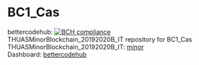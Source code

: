 # BC1_Cas 
bettercodehub: [![BCH compliance](https://bettercodehub.com/edge/badge/web3assignments/BC1_Cas?branch=master)](https://bettercodehub.com/) 
<br> 
THUASMinorBlockchain_20192020B_IT repository for BC1_Cas 
<br> 
THUASMinorBlockchain_20192020B_IT: [minor] 
<br> 
Dashboard: [bettercodehub] 
<br> 

[minor]: https://github.com/web3examples/THUASMinorBlockchain_20192020B_IT
[bettercodehub]: https://github.com/web3assignments/bettercodehub
